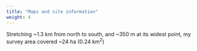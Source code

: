```yaml
---
title: "Maps and site information"
weight: 4
---
```


Stretching ~1.3 km from north to south, and ~350 m at its widest point, my survey area covered ~24 ha (0.24 km<sup>2</sup>)